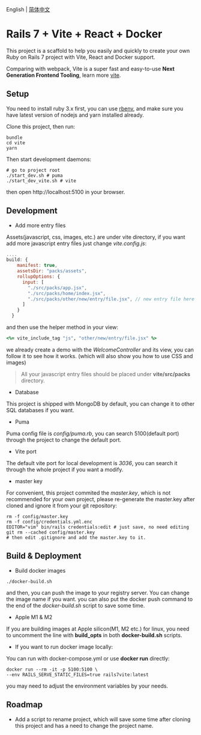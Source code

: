 English | [简体中文](./README.zh-CN.md)

# Rails 7 + Vite + React + Docker

This project is a scaffold to help you easily and quickly to create your own Ruby on Rails 7 project with Vite, React and Docker support.

Comparing with webpack, Vite is a super fast and easy-to-use **Next Generation Frontend Tooling**, learn more [vite](https://github.com/vitejs/vite).

## Setup

You need to install ruby 3.x first, you can use [rbenv](https://github.com/rbenv/rbenv), and make sure you have latest version of nodejs and yarn installed already.

Clone this project, then run:

```shell
bundle
cd vite
yarn
```

Then start development daemons:

```shell
# go to project root
./start_dev.sh # puma
./start_dev_vite.sh # vite
```

then open http://localhost:5100 in your browser.

## Development

- Add more entry files

Assets(javascript, css, images, etc.) are under vite directory, if you want add more javascript entry files just change _vite.config.js_:

```javascript
....
build: {
    manifest: true,
    assetsDir: "packs/assets",
    rollupOptions: {
      input: [
        "./src/packs/app.jsx",
        "./src/packs/home/index.jsx",
        "./src/packs/other/new/entry/file.jsx", // new entry file here
      ]
    }
  }
```

and then use the helper method in your view:

```ruby
<%= vite_include_tag "js", "other/new/entry/file.jsx" %>
```

we already create a demo with the _WelcomeController_ and its view, you can follow it to see how it works. (which will also show you how to use CSS and images)

> All your javascript entry files should be placed under **vite/src/packs** directory.

- Database

This project is shipped with MongoDB by default, you can change it to other SQL databases if you want.

- Puma

Puma config file is _config/puma.rb_, you can search 5100(default port) through the project to change the default port.

- Vite port

The default vite port for local development is _3036_, you can search it through the whole project if you want a modify.

- master key

For convenient, this project commited the _master.key_, which is not recommended for your own project, please re-generate the master.key after cloned and ignore it from your git repository:

```shell
rm -f config/master.key
rm -f config/credentials.yml.enc
EDITOR="vim" bin/rails credentials:edit # just save, no need editing
git rm --cached config/master.key
# then edit .gitignore and add the master.key to it.
```

## Build & Deployment

- Build docker images

```shell
./docker-build.sh
```

and then, you can push the image to your registry server. You can change the image name if you want. you can also put the docker push command to the end of the _docker-build.sh_ script to save some time.

- Apple M1 & M2

If you are building images at Apple silicon(M1, M2 etc.) for linux, you need to uncomment the line with **build_opts** in both **docker-build.sh** scripts.

- If you want to run docker image locally:

You can run with docker-compose.yml or use **docker run** directly:

```shell
docker run --rm -it -p 5100:5100 \
--env RAILS_SERVE_STATIC_FILES=true rails7vite:latest
```

you may need to adjust the environment variables by your needs.

## Roadmap

- Add a script to rename project, which will save some time after cloning this project and has a need to change the project name.
